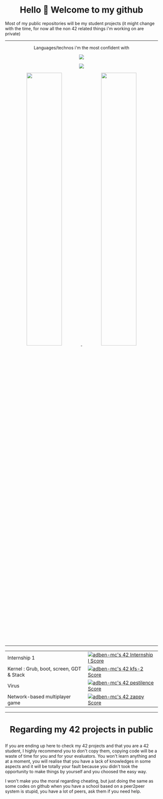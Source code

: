 # <center>Hello 👋 Welcome to my github</center>

Most of my public repositories will be my student projects (it might change with the time, for now all the non 42 related things i'm working on are private)

---
<p align="center">Languages/technos i'm the most confident with</p>
      
<p align="center">
  <a href="https://skillicons.dev">
    <img src="https://skillicons.dev/icons?i=bash,c,docker,py" />
  </a>
</p>

<p align="center">
  <a href="https://github.com/anuraghazra/github-readme-stats" target="_blank" rel="noopener noreferrer">
    <img src="https://github-readme-stats.vercel.app/api/top-langs/?username=gene6sis&layout=compact&title_color=fff&icon_color=79ff97&text_color=9f9f9f&bg_color=151515" />
  </a>
</p>

<div align="center">
  <a href="https://github.com/Nimon77/badge42" target="_blank" rel="noopener noreferrer">
    <img width="48%" src="https://badge.nimon.fr/api/v2/cm8t6k4ja6286801mzdwf0yy97/stats?cursusId=9&coalitionId=piscine" />
  </a>
  <a href="https://github.com/Nimon77/badge42" target="_blank" rel="noopener noreferrer">
    <img width="48%" src="https://badge.nimon.fr/api/v2/cm8t6k4ja6286801mzdwf0yy97/stats?cursusId=21&coalitionId=46" />
  </a>
</div>

---


<table align="center">
  <tr>
    <td>Internship 1</td>
    <td><a href="https://github.com/Nimon77/badge42"><img src="https://badge.nimon.fr/api/v2/cm8t6k4ja6286801mzdwf0yy97/project/3444604" alt="adben-mc's 42 Internship I Score"></a></td>
  </tr>
  <tr>
    <td>Kernel : Grub, boot, screen, GDT & Stack</td>
    <td><a href="https://github.com/Nimon77/badge42"><img src="https://badge.nimon.fr/api/v2/cm8t6k4ja6286801mzdwf0yy97/project/4217175" alt="adben-mc's 42 kfs-2 Score" /></a></td>
  </tr>
  <tr>
    <td>Virus</td>
    <td><a href="https://github.com/Nimon77/badge42"><img src="https://badge.nimon.fr/api/v2/cm8t6k4ja6286801mzdwf0yy97/project/4116225" alt="adben-mc's 42 pestilence Score" /></a></td>
  </tr>
  <tr>
    <td>Network-based multiplayer game</td>
    <td><a href="https://github.com/Nimon77/badge42"><img src="https://badge.nimon.fr/api/v2/cm8t6k4ja6286801mzdwf0yy97/project/3640497" alt="adben-mc's 42 zappy Score" /></a></td>
  </tr>
</table>


---

# <p align="center">Regarding my 42 projects in public</p>
  
If you are ending up here to check my 42 projects and that you are a 42 student, I highly recommend you to don't copy them, copying code will be a waste of time for you and for your evaluators. You won't learn anything and at a moment, you will realise that you have a lack of knowledges in some aspects and it will be totally your fault because you didn't took the opportunity to make things by yourself and you choosed the easy way.

I won't make you the moral regarding cheating, but just doing the same as some codes on github when you have a school based on a peer2peer system is stupid, you have a lot of peers, ask them if you need help.

